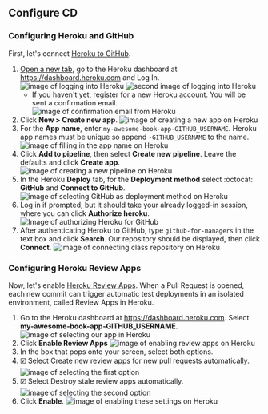 ## Configure CD

### Configuring Heroku and GitHub

First, let's connect [Heroku to GitHub](https://devcenter.heroku.com/articles/github-integration).

1. <a href="https://www.heroku.com" target="\_blank">Open a new tab</a>, go to the Heroku dashboard at https://dashboard.heroku.com and Log In.
  ![image of logging into Heroku](https://raw.githubusercontent.com/universeworkshops/github-for-managers/master/workshop-images/github-for-managers.032.jpeg) ![second image of logging into Heroku](https://raw.githubusercontent.com/universeworkshops/github-for-managers/master/workshop-images/github-for-managers.033.jpeg)
    - If you haven't yet, register for a new Heroku account. You will be sent a confirmation email. ![image of confirmation email from Heroku](https://raw.githubusercontent.com/universeworkshops/github-for-managers/master/workshop-images/github-for-managers.034.jpeg)
1. Click **New > Create new app**.
  ![image of creating a new app on Heroku](https://raw.githubusercontent.com/universeworkshops/github-for-managers/master/workshop-images/github-for-managers.035.jpeg)
1. For the **App name**, enter `my-awesome-book-app-GITHUB_USERNAME`. Heroku app names must be unique so append `-GITHUB_USERNAME` to the name.
  ![image of filling in the app name on Heroku](https://raw.githubusercontent.com/universeworkshops/github-for-managers/master/workshop-images/github-for-managers.036.jpeg)
1. Click **Add to pipeline**, then select **Create new pipeline**. Leave the defaults and click **Create app**.
  ![image of creating a new pipeline on Heroku](https://raw.githubusercontent.com/universeworkshops/github-for-managers/master/workshop-images/github-for-managers.036.jpeg)
1. In the Heroku **Deploy** tab, for the **Deployment method** select :octocat: **GitHub** and **Connect to GitHub**.
  ![image of selecting GitHub as deployment method on Heroku](https://raw.githubusercontent.com/universeworkshops/github-for-managers/master/workshop-images/github-for-managers.037.jpeg)
1. Log in if prompted, but it should take your already logged-in session, where you can click **Authorize heroku**.
  ![Image of authorizing Heroku for GitHub](https://raw.githubusercontent.com/universeworkshops/github-for-managers/master/workshop-images/github-for-managers.038.jpeg)
1. After authenticating Heroku to GitHub, type `github-for-managers` in the text box and click **Search**. Our repository should be displayed, then click **Connect**.
  ![image of connecting class repository on Heroku](https://raw.githubusercontent.com/universeworkshops/github-for-managers/master/workshop-images/github-for-managers.039.jpeg)

### Configuring Heroku Review Apps

Now, let's enable [Heroku Review Apps](https://devcenter.heroku.com/articles/github-integration-review-apps). When a Pull Request is opened, each new commit can trigger automatic test deployments in an isolated environment, called Review Apps in Heroku.

1. Go to the Heroku dashboard at https://dashboard.heroku.com. Select **my-awesome-book-app-GITHUB_USERNAME**.
  ![image of selecting our app in Heroku](https://raw.githubusercontent.com/universeworkshops/github-for-managers/master/workshop-images/github-for-managers.040.jpeg)
1. Click **Enable Review Apps**
  ![image of enabling review apps on Heroku](https://raw.githubusercontent.com/universeworkshops/github-for-managers/master/workshop-images/github-for-managers.041.jpeg)
1. In the box that pops onto your screen, select both options.
1. :ballot_box_with_check: Select Create new review apps for new pull requests automatically.
  ![image of selecting the first option](https://raw.githubusercontent.com/universeworkshops/github-for-managers/master/workshop-images/github-for-managers.042.jpeg)
1. :ballot_box_with_check: Select Destroy stale review apps automatically.
  ![image of selecting the second option](https://raw.githubusercontent.com/universeworkshops/github-for-managers/master/workshop-images/github-for-managers.042.jpeg)
1. Click **Enable**.
  ![image of enabling these settings on Heroku](https://raw.githubusercontent.com/universeworkshops/github-for-managers/master/workshop-images/github-for-managers.042.jpeg)
